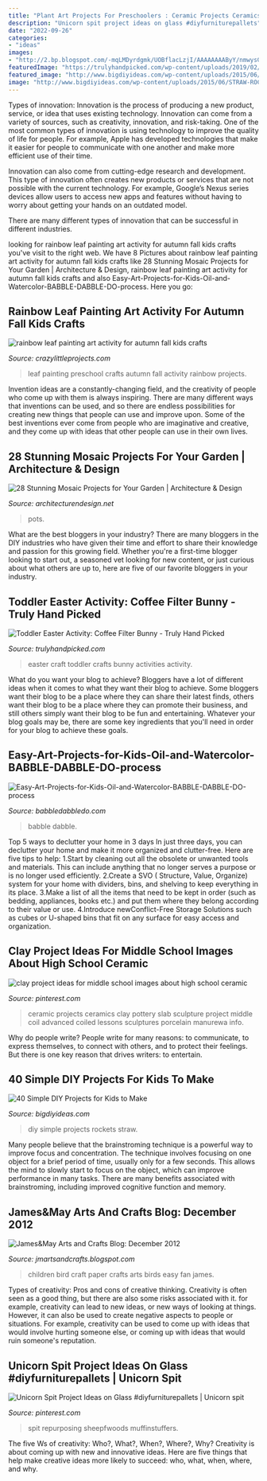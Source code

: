 ```yaml
---
title: "Plant Art Projects For Preschoolers : Ceramic Projects Ceramics Clay Pottery Slab Sculpture Project Middle Coil Advanced Coiled Lessons Sculptures Porcelain Manurewa Info"
description: "Unicorn spit project ideas on glass #diyfurniturepallets"
date: "2022-09-26"
categories:
- "ideas"
images:
- "http://2.bp.blogspot.com/-mqLMDyrdgmk/UOBflacLzjI/AAAAAAAAByY/nmwysGLshiM/s1600/DSCN0083.JPG"
featuredImage: "https://trulyhandpicked.com/wp-content/uploads/2019/02/toddler-activities-15510781378n4kg.jpg"
featured_image: "http://www.bigdiyideas.com/wp-content/uploads/2015/06/STRAW-ROCKETS.jpg"
image: "http://www.bigdiyideas.com/wp-content/uploads/2015/06/STRAW-ROCKETS.jpg"
---
```



Types of innovation:
Innovation is the process of producing a new product, service, or idea that uses existing technology. Innovation can come from a variety of sources, such as creativity, innovation, and risk-taking. 
One of the most common types of innovation is using technology to improve the quality of life for people. For example, Apple has developed technologies that make it easier for people to communicate with one another and make more efficient use of their time. 

Innovation can also come from cutting-edge research and development. This type of innovation often creates new products or services that are not possible with the current technology. For example, Google’s Nexus series devices allow users to access new apps and features without having to worry about getting your hands on an outdated model. 

There are many different types of innovation that can be successful in different industries.

	

		
looking for rainbow leaf painting art activity for autumn fall kids crafts you've visit to the right web. We have 8 Pictures about rainbow leaf painting art activity for autumn fall kids crafts like 28 Stunning Mosaic Projects for Your Garden | Architecture &amp; Design, rainbow leaf painting art activity for autumn fall kids crafts and also Easy-Art-Projects-for-Kids-Oil-and-Watercolor-BABBLE-DABBLE-DO-process. Here you go:
		
    
## Rainbow Leaf Painting Art Activity For Autumn Fall Kids Crafts

<img loading=lazy src="https://crazylittleprojects.com/wp-content/uploads/2020/08/rainbow-leaf-painting-art-activity-for-autumn-fall-kids-crafts-preschool-198x300.jpg" onerror="this.onerror=null;this.src='https://tse3.mm.bing.net/th?id=OIP.AJ1bLGrSJ2olMnWTdrbekAAAAA&amp;pid=15.1';" alt="rainbow leaf painting art activity for autumn fall kids crafts">

_Source: crazylittleprojects.com_

>leaf painting preschool crafts autumn fall activity rainbow projects. 

	

Invention ideas are a constantly-changing field, and the creativity of people who come up with them is always inspiring. There are many different ways that inventions can be used, and so there are endless possibilities for creating new things that people can use and improve upon. Some of the best inventions ever come from people who are imaginative and creative, and they come up with ideas that other people can use in their own lives.

    
## 28 Stunning Mosaic Projects For Your Garden | Architecture &amp; Design

<img loading=lazy src="https://cdn.architecturendesign.net/wp-content/uploads/2014/09/mosaic-garden-project-26.jpg" onerror="this.onerror=null;this.src='https://tse1.mm.bing.net/th?id=OIP.RrwAhHN0J_kyM62teXiErQHaNv&amp;pid=15.1';" alt="28 Stunning Mosaic Projects for Your Garden | Architecture &amp; Design">

_Source: architecturendesign.net_

>pots. 

	

What are the best bloggers in your industry?
There are many bloggers in the DIY industries who have given their time and effort to share their knowledge and passion for this growing field. Whether you're a first-time blogger looking to start out, a seasoned vet looking for new content, or just curious about what others are up to, here are five of our favorite bloggers in your industry.

    
## Toddler Easter Activity: Coffee Filter Bunny - Truly Hand Picked

<img loading=lazy src="https://trulyhandpicked.com/wp-content/uploads/2019/02/toddler-activities-15510781378n4kg.jpg" onerror="this.onerror=null;this.src='https://tse2.mm.bing.net/th?id=OIP.y7YtqocWdTMbeRn0qvmNTwHaJ3&amp;pid=15.1';" alt="Toddler Easter Activity: Coffee Filter Bunny - Truly Hand Picked">

_Source: trulyhandpicked.com_

>easter craft toddler crafts bunny activities activity. 

	

What do you want your blog to achieve?
Bloggers have a lot of different ideas when it comes to what they want their blog to achieve. Some bloggers want their blog to be a place where they can share their latest finds, others want their blog to be a place where they can promote their business, and still others simply want their blog to be fun and entertaining. Whatever your blog goals may be, there are some key ingredients that you'll need in order for your blog to achieve these goals.

    
## Easy-Art-Projects-for-Kids-Oil-and-Watercolor-BABBLE-DABBLE-DO-process

<img loading=lazy src="https://cdn.babbledabbledo.com/wp-content/uploads/2014/02/Easy-Art-Projects-for-Kids-Oil-and-Watercolor-BABBLE-DABBLE-DO-process-hero6-682x1024.jpg" onerror="this.onerror=null;this.src='https://tse4.mm.bing.net/th?id=OIP.WG3tU8E6CCLS9ACxFht8JwHaLH&amp;pid=15.1';" alt="Easy-Art-Projects-for-Kids-Oil-and-Watercolor-BABBLE-DABBLE-DO-process">

_Source: babbledabbledo.com_

>babble dabble. 

	

Top 5 ways to declutter your home in 3 days
In just three days, you can declutter your home and make it more organized and clutter-free. Here are five tips to help:
1.Start by cleaning out all the obsolete or unwanted tools and materials. This can include anything that no longer serves a purpose or is no longer used efficiently.
2.Create a SVO ( Structure, Value, Organize) system for your home with dividers, bins, and shelving to keep everything in its place.
3.Make a list of all the items that need to be kept in order (such as bedding, appliances, books etc.) and put them where they belong according to their value or use.
4.Introduce newConflict-Free Storage Solutions such as cubes or U-shaped bins that fit on any surface for easy access and organization.      
    
## Clay Project Ideas For Middle School Images About High School Ceramic

<img loading=lazy src="https://i.pinimg.com/736x/83/3d/a5/833da58c1e646b313454f82829819db4.jpg" onerror="this.onerror=null;this.src='https://tse3.mm.bing.net/th?id=OIP.waMRnx0tZ5O1f5QIKb7ytQHaJ3&amp;pid=15.1';" alt="clay project ideas for middle school images about high school ceramic">

_Source: pinterest.com_

>ceramic projects ceramics clay pottery slab sculpture project middle coil advanced coiled lessons sculptures porcelain manurewa info. 

	

Why do people write?
People write for many reasons: to communicate, to express themselves, to connect with others, and to protect their feelings. But there is one key reason that drives writers: to entertain.

    
## 40 Simple DIY Projects For Kids To Make

<img loading=lazy src="http://www.bigdiyideas.com/wp-content/uploads/2015/06/STRAW-ROCKETS.jpg" onerror="this.onerror=null;this.src='https://tse3.mm.bing.net/th?id=OIP.ABGnq94EkMfikPsLBJ_PIwHaKh&amp;pid=15.1';" alt="40 Simple DIY Projects for Kids to Make">

_Source: bigdiyideas.com_

>diy simple projects rockets straw. 

	

Many people believe that the brainstroming technique is a powerful way to improve focus and concentration. The technique involves focusing on one object for a brief period of time, usually only for a few seconds. This allows the mind to slowly start to focus on the object, which can improve performance in many tasks. There are many benefits associated with brainstroming, including improved cognitive function and memory.

    
## James&amp;May Arts And Crafts Blog: December 2012

<img loading=lazy src="http://2.bp.blogspot.com/-mqLMDyrdgmk/UOBflacLzjI/AAAAAAAAByY/nmwysGLshiM/s1600/DSCN0083.JPG" onerror="this.onerror=null;this.src='https://tse4.mm.bing.net/th?id=OIP.y26LYy8R7yD9OyinL_Jx_AHaGY&amp;pid=15.1';" alt="James&amp;May Arts and Crafts Blog: December 2012">

_Source: jmartsandcrafts.blogspot.com_

>children bird craft paper crafts arts birds easy fan james. 

	

Types of creativity: Pros and cons of creative thinking.
Creativity is often seen as a good thing, but there are also some risks associated with it. for example, creativity can lead to new ideas, or new ways of looking at things. However, it can also be used to create negative aspects to people or situations. For example, creativity can be used to come up with ideas that would involve hurting someone else, or coming up with ideas that would ruin someone's reputation.

    
## Unicorn Spit Project Ideas On Glass #diyfurniturepallets | Unicorn Spit

<img loading=lazy src="https://i.pinimg.com/736x/a5/69/d1/a569d17c7e7bb9936085219ba6541aab.jpg" onerror="this.onerror=null;this.src='https://tse2.mm.bing.net/th?id=OIP.rIAEjjjgukmgiKJJQ0V5lAHaLG&amp;pid=15.1';" alt="Unicorn Spit Project Ideas on Glass #diyfurniturepallets | Unicorn spit">

_Source: pinterest.com_

>spit repurposing sheepfwoods muffinstuffers. 

	

The five Ws of creativity: Who?, What?, When?, Where?, Why?
Creativity is about coming up with new and innovative ideas. Here are five things that help make creative ideas more likely to succeed: who, what, when, where, and why.

